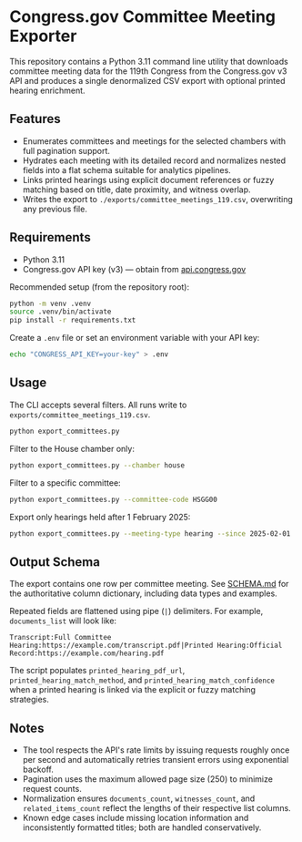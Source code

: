# Congress.gov Committee Meeting Exporter

This repository contains a Python 3.11 command line utility that downloads
committee meeting data for the 119th Congress from the Congress.gov v3 API
and produces a single denormalized CSV export with optional printed hearing
enrichment.

## Features

* Enumerates committees and meetings for the selected chambers with full
  pagination support.
* Hydrates each meeting with its detailed record and normalizes nested fields
  into a flat schema suitable for analytics pipelines.
* Links printed hearings using explicit document references or fuzzy matching
  based on title, date proximity, and witness overlap.
* Writes the export to `./exports/committee_meetings_119.csv`, overwriting any
  previous file.

## Requirements

* Python 3.11
* Congress.gov API key (v3) — obtain from [api.congress.gov](https://api.congress.gov/)

Recommended setup (from the repository root):

```bash
python -m venv .venv
source .venv/bin/activate
pip install -r requirements.txt
```

Create a `.env` file or set an environment variable with your API key:

```bash
echo "CONGRESS_API_KEY=your-key" > .env
```

## Usage

The CLI accepts several filters. All runs write to
`exports/committee_meetings_119.csv`.

```bash
python export_committees.py
```

Filter to the House chamber only:

```bash
python export_committees.py --chamber house
```

Filter to a specific committee:

```bash
python export_committees.py --committee-code HSGG00
```

Export only hearings held after 1 February 2025:

```bash
python export_committees.py --meeting-type hearing --since 2025-02-01
```

## Output Schema

The export contains one row per committee meeting. See [SCHEMA.md](SCHEMA.md)
for the authoritative column dictionary, including data types and examples.

Repeated fields are flattened using pipe (`|`) delimiters. For example,
`documents_list` will look like:

```
Transcript:Full Committee Hearing:https://example.com/transcript.pdf|Printed Hearing:Official Record:https://example.com/hearing.pdf
```

The script populates `printed_hearing_pdf_url`, `printed_hearing_match_method`,
and `printed_hearing_match_confidence` when a printed hearing is linked via the
explicit or fuzzy matching strategies.

## Notes

* The tool respects the API's rate limits by issuing requests roughly once per
  second and automatically retries transient errors using exponential backoff.
* Pagination uses the maximum allowed page size (250) to minimize request
  counts.
* Normalization ensures `documents_count`, `witnesses_count`, and
  `related_items_count` reflect the lengths of their respective list columns.
* Known edge cases include missing location information and inconsistently
  formatted titles; both are handled conservatively.

